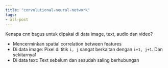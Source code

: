```yaml
---
title: "convolutional-neural-network"
tags:
- all-post
---
```


Kenapa cnn bagus untuk dipakai di data image, text, audio dan video?
- Mencerminkan spatial correlation between features
- Di data image: Pixel di titik `i, j` sangat berkaitan dengan `i+1, j+1`. Dan sekitarnya1
- Di data text: Text sebelum dan sesudah saling berhubungan

[](https://youtu.be/IayDLHyHqlE?t=3725)